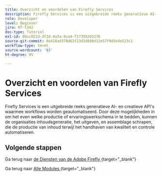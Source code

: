 ```yaml
---
title: Overzicht en voordelen van Firefly Services
description: Firefly Services is een uitgebreide reeks generatieve AI- en creatieve API's waarmee workflows worden geautomatiseerd
role: Developer
level: Beginner
jira: KT-5342
doc-type: Tutorial
exl-id: 8bcc022d-3f2d-4a3a-9ca4-f17395293276
source-git-commit: 8e410ad378d61f23d1d880d12e57f9d5e4e523c1
workflow-type: tm+mt
source-wordcount: '83'
ht-degree: 0%

---
```


# Overzicht en voordelen van Firefly Services

Firefly Services is een uitgebreide reeks generatieve AI- en creatieve API&#39;s waarmee workflows worden geautomatiseerd. Door deze mogelijkheden in om het even welke productie of ervaringswerkschema in te bedden, kunnen de organisaties inhoudsgeneratie, het uitgeven, en assemblage schrapen, die de productie van inhoud terwijl het handhaven van kwaliteit en controle automatiseren.

## Volgende stappen

Ga terug naar [ de Diensten van de Adobe Firefly ](./firefly-services.md){target="_blank"}

Ga terug naar [ Alle Modules ](../../../overview.md){target="_blank"}
